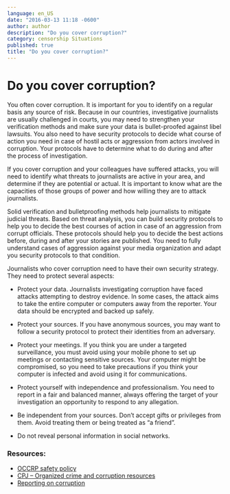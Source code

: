 ```yaml
---
language: en_US
date: "2016-03-13 11:18 -0600"
author: author
description: "Do you cover corruption?"
category: censorship Situations
published: true
title: "Do you cover corruption?"
---
```





# Do you cover corruption?

You often cover corruption. It is important for you to identify on a regular basis any source of risk. Because in our countries, investigative journalists are usually challenged in courts, you may need to strengthen your verification methods and make sure your data is bullet-proofed against libel lawsuits. You also need to have security protocols to decide what course of action you need in case of hostil acts or aggression from actors involved in corruption. Your protocols have to determine what to do during and after the process of investigation.

If you cover corruption and your colleagues have suffered attacks, you will need to identify what threats to journalists are active in your area, and determine if they are potential or actual. It is important to know what are the capacities of those groups of power and how willing they are to attack journalists.

Solid verification and bulletproofing methods help journalists to mitigate judicial threats. Based on threat analysis, you can build security protocols to help you to decide the best courses of action in case of an aggression from corrupt officials. These protocols should help you to decide the best actions before, during and after your stories are published. You need to fully understand cases of aggression against your media organization and adapt you security protocols to that condition.

Journalists who cover corruption need to have their own security strategy. They need to protect several aspects:

- Protect your data. Journalists investigating corruption have faced attacks attempting to destroy evidence. In some cases, the attack aims to take the entire computer or computers away from the reporter. Your data should be encrypted and backed up safely. 

- Protect your sources. If you have anonymous sources, you may want to follow a security protocol to protect their identities from an adversary. 

- Protect your meetings. If you think you are under a targeted surveillance, you must avoid using your mobile phone to set up meetings or contacting sensitive sources. Your computer might be compromised, so you need to take precautions if you think your computer is infected and avoid using it for communications.

- Protect yourself with independence and professionalism. You need to report in a fair and balanced manner, always offering the target of your investigation an opportunity to respond to any allegation.

- Be independent from your sources. Don’t accept gifts or privileges from them. Avoid treating them or being treated as “a friend”.

- Do not reveal personal information in social networks.


### Resources:

- [OCCRP safety policy](http://bit.ly/1K9Pi4r)
- [CPJ – Organized crime and corruption resources](http://bit.ly/1NCcHG9)
- [Reporting on corruption](http://bit.ly/1TaL6E5)
